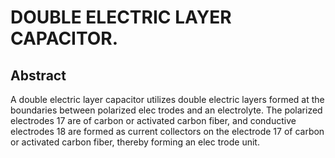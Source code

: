 # DOUBLE ELECTRIC LAYER CAPACITOR.

## Abstract
A double electric layer capacitor utilizes double electric layers formed at the boundaries between polarized elec trodes and an electrolyte. The polarized electrodes 17 are of carbon or activated carbon fiber, and conductive electrodes 18 are formed as current collectors on the electrode 17 of carbon or activated carbon fiber, thereby forming an elec trode unit.